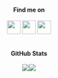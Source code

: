 <p align="center">
  <b>Find me on</b>
  <br />
  <br />
  <a href="https://linkedin.com/in/romain-barissat"><img height="32" width="32" src="https://cdn.jsdelivr.net/npm/simple-icons@v3/icons/linkedin.svg" /></a>
  <a href="https://www.instagram.com/iromain/"><img height="32" width="32" src="https://cdn.jsdelivr.net/npm/simple-icons@v3/icons/instagram.svg" /></a>
  <a href="https://romain.bariss.at"><img height="32" width="32" src="https://upload.wikimedia.org/wikipedia/commons/8/8e/Globe_icon_4.svg" /></a>
  <br />
  <br />
  <br />
  <b>GitHub Stats</b>
  <br />
  <br />
  <a href="https://github.com/politician"><img align="center" src="https://github-readme-stats.vercel.app/api?username=politician&theme=tokyonight&bg_color=30,e96443,904e95&title_color=fff&text_color=fff&show_icons=true&hide_border=true&count_private=true&include_all_commits=true&hide=stars&line_height=24&custom_title=Romain%27s%20GitHub%20stats" /></a><a href="[https://github.com/anuraghazra/convoychat](https://github.com/politician)"><img align="center" src="https://github-readme-stats.vercel.app/api/top-langs/?username=politician&theme=tokyonight&bg_color=30,e96443,904e95&title_color=fff&text_color=fff&show_icons=true&layout=compact&hide_border=true&hide=html,javascript&langs_count=6&custom_title=Top%20languages%20(js,html,yaml%20aside)" /></a>
</p>


